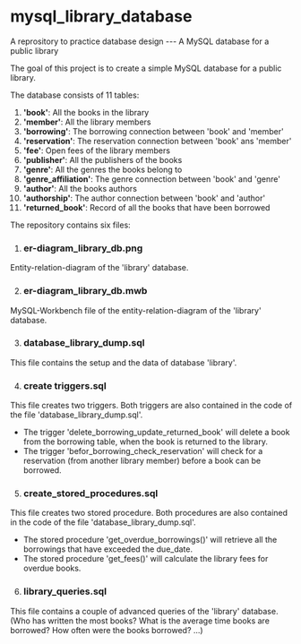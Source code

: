 # mysql_library_database
A reprository to practice database design --- A MySQL database for a public library

The goal of this project is to create a simple MySQL database for a public library.

The database consists of 11 tables:
1. **'book'**: All the books in the library
2. **'member'**: All the library members
3. **'borrowing'**: The borrowing connection between 'book' and 'member'
4. **'reservation'**: The reservation connection between 'book' ans 'member'
5. **'fee'**: Open fees of the library members
6. **'publisher'**: All the publishers of the books
7. **'genre'**: All the genres the books belong to
8. **'genre_affiliation'**: The  genre connection between 'book' and 'genre'
9. **'author'**: All the books authors
10. **'authorship'**: The author connection between 'book' and 'author'
11. **'returned_book'**: Record of all the books that have been borrowed

The repository contains six files:

1. ### er-diagram_library_db.png
Entity-relation-diagram of the 'library' database.

2. ### er-diagram_library_db.mwb
MySQL-Workbench file of the entity-relation-diagram of the 'library' database.

3. ### database_library_dump.sql
This file contains the setup and the data of database 'library'.

4. ### create triggers.sql
This file creates two triggers. Both triggers are also contained in the code of the file 'database_library_dump.sql'.
- The trigger 'delete_borrowing_update_returned_book' will delete a book from the borrowing table, when the book is returned to the library.
- The trigger 'befor_borrowing_check_reservation' will check for a reservation (from another library member) before a book can be borrowed.

5. ### create_stored_procedures.sql
This file creates two stored procedure. Both procedures are also contained in the code of the file 'database_library_dump.sql'.
- The stored procedure 'get_overdue_borrowings()' will retrieve all the borrowings that have exceeded the due_date.
- The stored procedure 'get_fees()' will calculate the library fees for overdue books.

6. ### library_queries.sql
This file contains a couple of advanced queries of the 'library' database. (Who has written the most books? What is the average time books are borrowed? How often were the books borrowed? ...)

